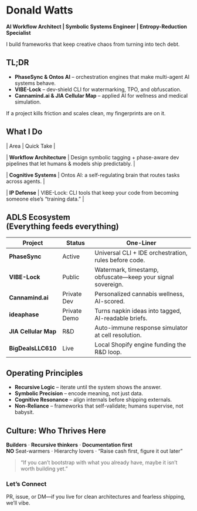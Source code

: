 # Donald Watts  
**AI Workflow Architect  |  Symbolic Systems Engineer  |  Entropy-Reduction Specialist**

I build frameworks that keep creative chaos from turning into tech debt.



## TL;DR
* **PhaseSync & Ontos AI** – orchestration engines that make multi-agent AI systems behave. 
* **VIBE-Lock** – dev-shield CLI for watermarking, TPO, and obfuscation.  
* **Cannamind.ai & JIA Cellular Map** – applied AI for wellness and medical simulation.  

If a project kills friction and scales clean, my fingerprints are on it. 



## What I Do
| Area | Quick Take |

| **Workflow Architecture** | Design symbolic tagging + phase-aware dev pipelines that let humans & models ship predictably. |

| **Cognitive Systems** | Ontos AI: a self-regulating brain that routes tasks across agents. |

| **IP Defense** | VIBE-Lock: CLI tools that keep your code from becoming someone else’s “training data.” |



## ADLS Ecosystem<br>(Everything feeds everything)
| Project | Status | One-Liner |
|---------|--------|-----------|
| **PhaseSync** |  Active | Universal CLI + IDE orchestration, rules before code. |
| **VIBE-Lock** |  Public | Watermark, timestamp, obfuscate—keep your signal sovereign. |
| **Cannamind.ai** |  Private Dev | Personalized cannabis wellness, AI-scored. |
| **ideaphase** |  Private Demo | Turns napkin ideas into tagged, AI-readable briefs. |
| **JIA Cellular Map** |  R&D | Auto-immune response simulator at cell resolution. |
| **BigDealsLLC610** |  Live | Local Shopify engine funding the R&D loop. |



## Operating Principles
* **Recursive Logic** – iterate until the system shows the answer.  
* **Symbolic Precision** – encode meaning, not just data.  
* **Cognitive Resonance** – align internals before shipping externals.  
* **Non-Reliance** – frameworks that self-validate; humans supervise, not babysit.



## Culture: Who Thrives Here
  **Builders** · **Recursive thinkers** · **Documentation first**  
**NO** Seat-warmers · Hierarchy lovers · “Raise cash first, figure it out later”

> “If you can’t bootstrap with what you already have, maybe it isn’t worth building yet.”



### Let’s Connect
PR, issue, or DM—if you live for clean architectures and fearless shipping, we’ll vibe.

